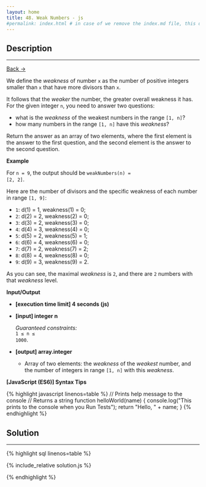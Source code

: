 ```yaml
---
layout: home
title: 48. Weak Numbers - js
#permalink: index.html # in case of we remove the index.md file, this doc will be the index page
---
```


<div class="row">
<div class="columnStmt" markdown="1">

## Description

---

[Back -> ](../README.md)   

We define the _weakness_ of number <code>x</code> as the number of positive integers smaller than <code>x</code> that have more divisors than <code>x</code>.

It follows that the _weaker_ the number, the greater overall weakness it has. For the given integer <code>n</code>, you need to answer two questions:
- what is the _weakness_ of the weakest numbers in the range <code>[1, n]</code>?
- how many numbers in the range <code>[1, n]</code> have this _weakness_?

Return the answer as an array of two elements, where the first element is the answer to the first question, and the second element is the answer to the second question.

**Example**

For <code>n = 9</code>, the output should be
<code>weakNumbers(n) = [2, 2]</code>.

Here are the number of divisors and the specific weakness of each number in range <code>[1, 9]</code>:

- <code>1</code>: d(1) = 1, weakness(1) = 0;
- <code>2</code>: d(2) = 2, weakness(2) = 0;
- <code>3</code>: d(3) = 2, weakness(3) = 0;
- <code>4</code>: d(4) = 3, weakness(4) = 0;
- <code>5</code>: d(5) = 2, weakness(5) = 1;
- <code>6</code>: d(6) = 4, weakness(6) = 0;
- <code>7</code>: d(7) = 2, weakness(7) = 2;
- <code>8</code>: d(8) = 4, weakness(8) = 0;
- <code>9</code>: d(9) = 3, weakness(9) = 2.

As you can see, the maximal _weakness_ is <code>2</code>, and there are <code>2</code> numbers with that _weakness_ level.

**Input/Output**

- **[execution time limit] 4 seconds (js)**

- **[input] integer n**

  _Guaranteed constraints:_<br>
   <code>1 ≤ n ≤ 1000</code>.

- **[output] array.integer**
  - Array of two elements: the _weakness_ of the _weakest_ number, and the number of integers in range <code>[1, n]</code> with this _weakness_.

**[JavaScript (ES6)] Syntax Tips**

{% highlight javascript linenos=table %}
// Prints help message to the console
// Returns a string
function helloWorld(name) {
console.log("This prints to the console when you Run Tests");
return "Hello, " + name;
}
{% endhighlight %}

</div>
<div class="columnSol" markdown="1">

## Solution

---

{% highlight sql linenos=table %}

{% include_relative solution.js %}

{% endhighlight %}

</div>
</div>
